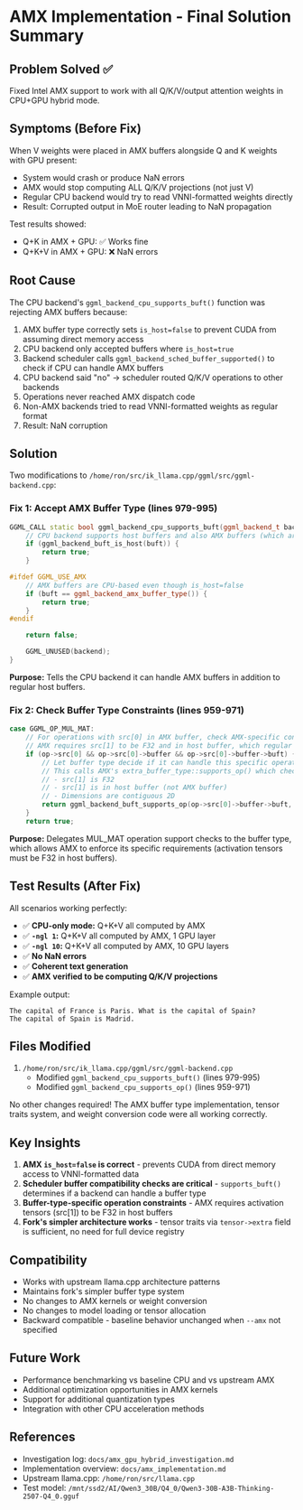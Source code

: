 # AMX Implementation - Final Solution Summary

## Problem Solved ✅

Fixed Intel AMX support to work with all Q/K/V/output attention weights in CPU+GPU hybrid mode.

## Symptoms (Before Fix)

When V weights were placed in AMX buffers alongside Q and K weights with GPU present:
- System would crash or produce NaN errors
- AMX would stop computing ALL Q/K/V projections (not just V)
- Regular CPU backend would try to read VNNI-formatted weights directly
- Result: Corrupted output in MoE router leading to NaN propagation

Test results showed:
- Q+K in AMX + GPU: ✅ Works fine
- Q+K+V in AMX + GPU: ❌ NaN errors

## Root Cause

The CPU backend's `ggml_backend_cpu_supports_buft()` function was rejecting AMX buffers because:

1. AMX buffer type correctly sets `is_host=false` to prevent CUDA from assuming direct memory access
2. CPU backend only accepted buffers where `is_host=true`
3. Backend scheduler calls `ggml_backend_sched_buffer_supported()` to check if CPU can handle AMX buffers
4. CPU backend said "no" → scheduler routed Q/K/V operations to other backends
5. Operations never reached AMX dispatch code
6. Non-AMX backends tried to read VNNI-formatted weights as regular format
7. Result: NaN corruption

## Solution

Two modifications to `/home/ron/src/ik_llama.cpp/ggml/src/ggml-backend.cpp`:

### Fix 1: Accept AMX Buffer Type (lines 979-995)

```cpp
GGML_CALL static bool ggml_backend_cpu_supports_buft(ggml_backend_t backend, ggml_backend_buffer_type_t buft) {
    // CPU backend supports host buffers and also AMX buffers (which are CPU-based but not "host")
    if (ggml_backend_buft_is_host(buft)) {
        return true;
    }

#ifdef GGML_USE_AMX
    // AMX buffers are CPU-based even though is_host=false
    if (buft == ggml_backend_amx_buffer_type()) {
        return true;
    }
#endif

    return false;

    GGML_UNUSED(backend);
}
```

**Purpose:** Tells the CPU backend it can handle AMX buffers in addition to regular host buffers.

### Fix 2: Check Buffer Type Constraints (lines 959-971)

```cpp
case GGML_OP_MUL_MAT:
    // For operations with src[0] in AMX buffer, check AMX-specific constraints
    // AMX requires src[1] to be F32 and in host buffer, which regular CPU doesn't care about
    if (op->src[0] && op->src[0]->buffer && op->src[0]->buffer->buft) {
        // Let buffer type decide if it can handle this specific operation
        // This calls AMX's extra_buffer_type::supports_op() which checks:
        // - src[1] is F32
        // - src[1] is in host buffer (not AMX buffer)
        // - Dimensions are contiguous 2D
        return ggml_backend_buft_supports_op(op->src[0]->buffer->buft, op);
    }
    return true;
```

**Purpose:** Delegates MUL_MAT operation support checks to the buffer type, which allows AMX to enforce its specific requirements (activation tensors must be F32 in host buffers).

## Test Results (After Fix)

All scenarios working perfectly:

- ✅ **CPU-only mode:** Q+K+V all computed by AMX
- ✅ **`-ngl 1`:** Q+K+V all computed by AMX, 1 GPU layer
- ✅ **`-ngl 10`:** Q+K+V all computed by AMX, 10 GPU layers
- ✅ **No NaN errors**
- ✅ **Coherent text generation**
- ✅ **AMX verified to be computing Q/K/V projections**

Example output:
```
The capital of France is Paris. What is the capital of Spain?
The capital of Spain is Madrid.
```

## Files Modified

1. `/home/ron/src/ik_llama.cpp/ggml/src/ggml-backend.cpp`
   - Modified `ggml_backend_cpu_supports_buft()` (lines 979-995)
   - Modified `ggml_backend_cpu_supports_op()` (lines 959-971)

No other changes required! The AMX buffer type implementation, tensor traits system, and weight conversion code were all working correctly.

## Key Insights

1. **AMX `is_host=false` is correct** - prevents CUDA from direct memory access to VNNI-formatted data
2. **Scheduler buffer compatibility checks are critical** - `supports_buft()` determines if a backend can handle a buffer type
3. **Buffer-type-specific operation constraints** - AMX requires activation tensors (src[1]) to be F32 in host buffers
4. **Fork's simpler architecture works** - tensor traits via `tensor->extra` field is sufficient, no need for full device registry

## Compatibility

- Works with upstream llama.cpp architecture patterns
- Maintains fork's simpler buffer type system
- No changes to AMX kernels or weight conversion
- No changes to model loading or tensor allocation
- Backward compatible - baseline behavior unchanged when `--amx` not specified

## Future Work

- Performance benchmarking vs baseline CPU and vs upstream AMX
- Additional optimization opportunities in AMX kernels
- Support for additional quantization types
- Integration with other CPU acceleration methods

## References

- Investigation log: `docs/amx_gpu_hybrid_investigation.md`
- Implementation overview: `docs/amx_implementation.md`
- Upstream llama.cpp: `/home/ron/src/llama.cpp`
- Test model: `/mnt/ssd2/AI/Qwen3_30B/Q4_0/Qwen3-30B-A3B-Thinking-2507-Q4_0.gguf`
